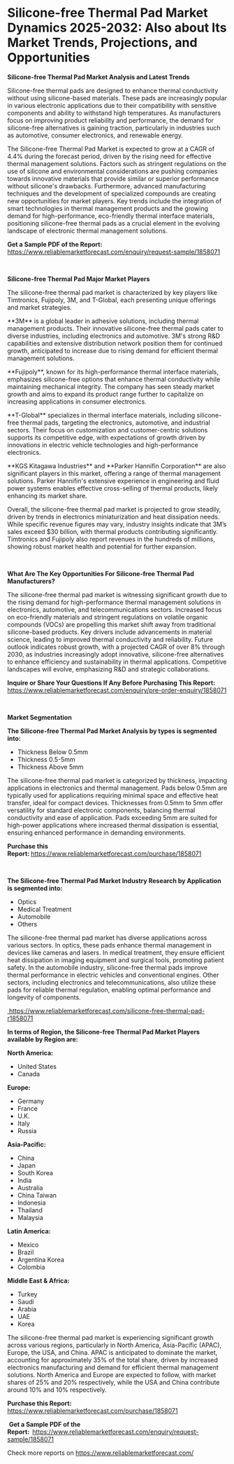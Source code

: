 <p><h1>Silicone-free Thermal Pad Market Dynamics 2025-2032: Also about Its Market Trends, Projections, and Opportunities</h1></p><p><strong>Silicone-free Thermal Pad Market Analysis and Latest Trends</strong></p>
<p><p>Silicone-free thermal pads are designed to enhance thermal conductivity without using silicone-based materials. These pads are increasingly popular in various electronic applications due to their compatibility with sensitive components and ability to withstand high temperatures. As manufacturers focus on improving product reliability and performance, the demand for silicone-free alternatives is gaining traction, particularly in industries such as automotive, consumer electronics, and renewable energy.</p><p>The Silicone-free Thermal Pad Market is expected to grow at a CAGR of 4.4% during the forecast period, driven by the rising need for effective thermal management solutions. Factors such as stringent regulations on the use of silicone and environmental considerations are pushing companies towards innovative materials that provide similar or superior performance without silicone's drawbacks. Furthermore, advanced manufacturing techniques and the development of specialized compounds are creating new opportunities for market players. Key trends include the integration of smart technologies in thermal management products and the growing demand for high-performance, eco-friendly thermal interface materials, positioning silicone-free thermal pads as a crucial element in the evolving landscape of electronic thermal management solutions.</p></p>
<p><strong>Get a Sample PDF of the Report:&nbsp;</strong> <a href="https://www.reliablemarketforecast.com/enquiry/request-sample/1858071?utm_campaign=2750&utm_medium=2&utm_source=Github&utm_content=ia&utm_term=03042025&utm_id=silicone-free-thermal-pad">https://www.reliablemarketforecast.com/enquiry/request-sample/1858071</a></p>
<p>&nbsp;</p>
<p><strong>Silicone-free Thermal Pad Major Market Players</strong></p>
<p><p>The silicone-free thermal pad market is characterized by key players like Timtronics, Fujipoly, 3M, and T-Global, each presenting unique offerings and market strategies. </p><p>**3M** is a global leader in adhesive solutions, including thermal management products. Their innovative silicone-free thermal pads cater to diverse industries, including electronics and automotive. 3M's strong R&D capabilities and extensive distribution network position them for continued growth, anticipated to increase due to rising demand for efficient thermal management solutions.</p><p>**Fujipoly**, known for its high-performance thermal interface materials, emphasizes silicone-free options that enhance thermal conductivity while maintaining mechanical integrity. The company has seen steady market growth and aims to expand its product range further to capitalize on increasing applications in consumer electronics.</p><p>**T-Global** specializes in thermal interface materials, including silicone-free thermal pads, targeting the electronics, automotive, and industrial sectors. Their focus on customization and customer-centric solutions supports its competitive edge, with expectations of growth driven by innovations in electric vehicle technologies and high-performance electronics.</p><p>**KGS Kitagawa Industries** and **Parker Hannifin Corporation** are also significant players in this market, offering a range of thermal management solutions. Parker Hannifin's extensive experience in engineering and fluid power systems enables effective cross-selling of thermal products, likely enhancing its market share.</p><p>Overall, the silicone-free thermal pad market is projected to grow steadily, driven by trends in electronics miniaturization and heat dissipation needs. While specific revenue figures may vary, industry insights indicate that 3M’s sales exceed $30 billion, with thermal products contributing significantly. Timtronics and Fujipoly also report revenues in the hundreds of millions, showing robust market health and potential for further expansion.</p></p>
<p>&nbsp;</p>
<p><strong>What Are The Key Opportunities For Silicone-free Thermal Pad Manufacturers?</strong></p>
<p><p>The silicone-free thermal pad market is witnessing significant growth due to the rising demand for high-performance thermal management solutions in electronics, automotive, and telecommunications sectors. Increased focus on eco-friendly materials and stringent regulations on volatile organic compounds (VOCs) are propelling this market shift away from traditional silicone-based products. Key drivers include advancements in material science, leading to improved thermal conductivity and reliability. Future outlook indicates robust growth, with a projected CAGR of over 8% through 2030, as industries increasingly adopt innovative, silicone-free alternatives to enhance efficiency and sustainability in thermal applications. Competitive landscapes will evolve, emphasizing R&D and strategic collaborations.</p></p>
<p><strong>Inquire or Share Your Questions If Any Before Purchasing This Report:</strong> <a href="https://www.reliablemarketforecast.com/enquiry/pre-order-enquiry/1858071?utm_campaign=2750&utm_medium=2&utm_source=Github&utm_content=ia&utm_term=03042025&utm_id=silicone-free-thermal-pad">https://www.reliablemarketforecast.com/enquiry/pre-order-enquiry/1858071</a></p>
<p>&nbsp;</p>
<p><strong>Market Segmentation</strong></p>
<p><strong>The Silicone-free Thermal Pad Market Analysis by types is segmented into:</strong></p>
<p><ul><li>Thickness Below 0.5mm</li><li>Thickness 0.5-5mm</li><li>Thickness Above 5mm</li></ul></p>
<p><p>The silicone-free thermal pad market is categorized by thickness, impacting applications in electronics and thermal management. Pads below 0.5mm are typically used for applications requiring minimal space and effective heat transfer, ideal for compact devices. Thicknesses from 0.5mm to 5mm offer versatility for standard electronic components, balancing thermal conductivity and ease of application. Pads exceeding 5mm are suited for high-power applications where increased thermal dissipation is essential, ensuring enhanced performance in demanding environments.</p></p>
<p><strong>Purchase this Report:&nbsp;</strong><a href="https://www.reliablemarketforecast.com/purchase/1858071?utm_campaign=2750&utm_medium=2&utm_source=Github&utm_content=ia&utm_term=03042025&utm_id=silicone-free-thermal-pad">https://www.reliablemarketforecast.com/purchase/1858071</a></p>
<p>&nbsp;</p>
<p><strong>The Silicone-free Thermal Pad Market Industry Research by Application is segmented into:</strong></p>
<p><ul><li>Optics</li><li>Medical Treatment</li><li>Automobile</li><li>Others</li></ul></p>
<p><p>The silicone-free thermal pad market has diverse applications across various sectors. In optics, these pads enhance thermal management in devices like cameras and lasers. In medical treatment, they ensure efficient heat dissipation in imaging equipment and surgical tools, promoting patient safety. In the automobile industry, silicone-free thermal pads improve thermal performance in electric vehicles and conventional engines. Other sectors, including electronics and telecommunications, also utilize these pads for reliable thermal regulation, enabling optimal performance and longevity of components.</p></p>
<p><a href="https://www.reliablemarketforecast.com/silicone-free-thermal-pad-r1858071?utm_campaign=2750&utm_medium=2&utm_source=Github&utm_content=ia&utm_term=03042025&utm_id=silicone-free-thermal-pad">&nbsp;https://www.reliablemarketforecast.com/silicone-free-thermal-pad-r1858071</a></p>
<p><strong>In terms of Region, the Silicone-free Thermal Pad Market Players available by Region are:</strong></p>
<p>
    <p> <strong> North America: </strong>
        <ul>
            <li>United States</li>
            <li>Canada</li>
        </ul>
        </p> 
    <p> <strong> Europe: </strong>
        <ul>
            <li>Germany</li>
            <li>France</li>
            <li>U.K.</li>
            <li>Italy</li>
            <li>Russia</li>
        </ul>
        </p> 
    <p> <strong> Asia-Pacific: </strong>
        <ul>
            <li>China</li>
            <li>Japan</li>
            <li>South Korea</li>
            <li>India</li>
            <li>Australia</li>
            <li>China Taiwan</li>
            <li>Indonesia</li>
            <li>Thailand</li>
            <li>Malaysia</li>
        </ul>
        </p> 
    <p> <strong> Latin America: </strong>
        <ul>
            <li>Mexico</li>
            <li>Brazil</li>
            <li>Argentina Korea</li>
            <li>Colombia</li>
        </ul>
        </p> 
    <p> <strong> Middle East & Africa: </strong>
        <ul>
            <li>Turkey</li>
            <li>Saudi</li>
            <li>Arabia</li>
            <li>UAE</li>
            <li>Korea</li>
        </ul>
    </p>
    </p>
<p><p>The silicone-free thermal pad market is experiencing significant growth across various regions, particularly in North America, Asia-Pacific (APAC), Europe, the USA, and China. APAC is anticipated to dominate the market, accounting for approximately 35% of the total share, driven by increased electronics manufacturing and demand for efficient thermal management solutions. North America and Europe are expected to follow, with market shares of 25% and 20% respectively, while the USA and China contribute around 10% and 10% respectively.</p></p>
<p><strong>Purchase this Report: </strong><a href="https://www.reliablemarketforecast.com/purchase/1858071?utm_campaign=2750&utm_medium=2&utm_source=Github&utm_content=ia&utm_term=03042025&utm_id=silicone-free-thermal-pad">https://www.reliablemarketforecast.com/purchase/1858071</a></p>
<p>&nbsp;<strong>Get a Sample PDF of the Report:&nbsp;&nbsp;</strong><a href="https://www.reliablemarketforecast.com/enquiry/request-sample/1858071?utm_campaign=2750&utm_medium=2&utm_source=Github&utm_content=ia&utm_term=03042025&utm_id=silicone-free-thermal-pad">https://www.reliablemarketforecast.com/enquiry/request-sample/1858071</a></p>
<p><strong></strong></p>
<p>Check more reports on <a href="https://www.reliablemarketforecast.com/?utm_campaign=2750&utm_medium=2&utm_source=Github&utm_content=ia&utm_term=03042025&utm_id=silicone-free-thermal-pad">https://www.reliablemarketforecast.com/</a></p>